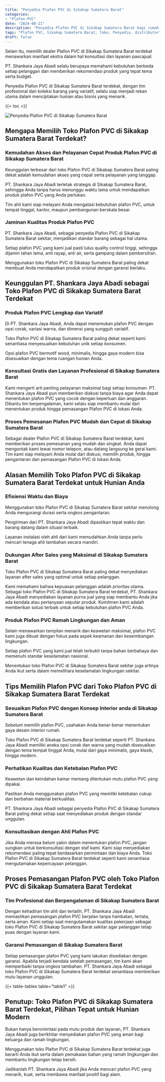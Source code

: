 ```yaml
---
title: "Penyedia Plafon PVC di Sikakap Sumatera Barat"
categories: 
- "Plafon-PVC"
date: "2024-08-21"
description: "Penyedia Plafon PVC di Sikakap Sumatera Barat bagi rumah, perkantoran, serta ritel. Material terbaik, beragam motif, variasi warna modern, beserta servis pemasangan ditangani oleh tim profesional dan jaminan resmi!|Jasa distribusi Plafon PVC di Sikakap Sumatera Barat untuk keperluan rumah, perkantoran, maupun gerai, dengan produk unggulan dan pemasangan oleh tim ahli serta kepastian resmi.|Alternatif Plafon PVC di Sikakap Sumatera Barat yang terpercaya untuk tempat tinggal, perkantoran, serta toko, dengan produk terbaik dan pemasangan ditangani oleh teknisi ahli dan jaminan resmi.|Penjualan Plafon PVC di Sikakap Sumatera Barat untuk tempat tinggal, perkantoran, serta gerai, dengan material berkualitas dan pemasangan dikerjakan oleh teknisi berpengalaman, dilengkapi dengan jaminan resmi.}"
tags: "Plafon PVC, Sikakap Sumatera Barat, toko, Penyedia, distributor"
draft: false
---
```


Selain itu, memilih dealer Plafon PVC di Sikakap Sumatera Barat terdekat menawarkan manfaat ekstra dalam hal konsultasi dan layanan pascajual.

PT. Shankara Jaya Abadi selalu berupaya memahami kebutuhan berbeda setiap pelanggan dan memberikan rekomendasi produk yang tepat tema serta budget.

Penyedia Plafon PVC di Sikakap Sumatera Barat terdekat, dengan tim profesional dan koleksi barang yang variatif, selalu siap menjadi rekan utama dalam menciptakan hunian atau bisnis yang menarik.

{{< toc >}}

![Penyedia Plafon PVC di Sikakap Sumatera Barat](/images/Plafon-PVC/Penyedia-Plafon-PVC-di-Sikakap-Sumatera-Barat.png)


## Mengapa Memilih Toko Plafon PVC di Sikakap Sumatera Barat Terdekat?

### Kemudahan Akses dan Pelayanan Cepat Produk Plafon PVC di Sikakap Sumatera Barat

Keunggulan terbesar dari toko Plafon PVC di Sikakap Sumatera Barat paling dekat adalah kemudahan akses yang cepat serta pelayanan yang tanggap.

PT. Shankara Jaya Abadi terletak strategis di Sikakap Sumatera Barat, sehingga Anda tanpa harus menunggu waktu lama untuk mendapatkan produk plafon PVC yang Anda perlukan.

Tim ahli kami siap melayani Anda mengatasi kebutuhan plafon PVC, untuk tempat tinggal, kantor, maupun pembangunan berskala besar.

### Jaminan Kualitas Produk Plafon PVC

PT. Shankara Jaya Abadi, sebagai penyedia Plafon PVC di Sikakap Sumatera Barat sekitar, menjadikan standar barang sebagai hal utama.

Setiap plafon PVC yang kami jual pasti lulus quality control tinggi, sehingga dijamin tahan lama, anti rayap, anti air, serta gampang dalam pembersihan.

Menggunakan toko Plafon PVC di Sikakap Sumatera Barat paling dekat membuat Anda mendapatkan produk orisinal dengan garansi berlaku.

## Keunggulan PT. Shankara Jaya Abadi sebagai Toko Plafon PVC di Sikakap Sumatera Barat Terdekat

### Produk Plafon PVC Lengkap dan Variatif

Di PT. Shankara Jaya Abadi, Anda dapat menemukan plafon PVC dengan opsi corak, variasi warna, dan dimensi yang sungguh variatif.

Toko Plafon PVC di Sikakap Sumatera Barat paling dekat seperti kami senantiasa menyesuaikan kebutuhan unik setiap konsumen.

Opsi plafon PVC bermotif wood, minimalis, hingga gaya modern bisa disesuaikan dengan tema ruangan hunian Anda.

### Konsultasi Gratis dan Layanan Profesional di Sikakap Sumatera Barat

Kami mengerti arti penting pelayanan maksimal bagi setiap konsumen. PT. Shankara Jaya Abadi pun memberikan diskusi tanpa biaya agar Anda dapat menentukan plafon PVC yang cocok dengan keperluan dan anggaran. Dibantu tim berpengalaman, kami selalu siap membantu mulai dari menentukan produk hingga pemasangan Plafon PVC di lokasi Anda.

### Proses Pemesanan Plafon PVC Mudah dan Cepat di Sikakap Sumatera Barat

Sebagai dealer Plafon PVC di Sikakap Sumatera Barat terdekat, kami memberikan proses pemesanan yang mudah dan singkat. Anda dapat mengontak kami lewat nomor telepon, atau datang langsung ke gerai kami. Tim kami siap melayani Anda mulai dari diskusi, memilih produk, hingga pengantaran dan pemasangan Plafon PVC di lokasi Anda.

## Alasan Memilih Toko Plafon PVC di Sikakap Sumatera Barat Terdekat untuk Hunian Anda

### Efisiensi Waktu dan Biaya

Menggunakan toko Plafon PVC di Sikakap Sumatera Barat sekitar menolong Anda mengurangi durasi serta ongkos pengantaran.

Pengiriman dari PT. Shankara Jaya Abadi dipastikan tepat waktu dan barang datang dalam situasi terbaik.

Layanan instalasi oleh ahli dari kami memudahkan Anda tanpa perlu mencari tenaga ahli tambahan secara mandiri.

### Dukungan After Sales yang Maksimal di Sikakap Sumatera Barat

Toko Plafon PVC di Sikakap Sumatera Barat paling dekat menyediakan layanan after sales yang optimal untuk setiap pelanggan.

Kami memahami bahwa kepuasan pelanggan adalah prioritas utama. Sebagai toko Plafon PVC di Sikakap Sumatera Barat terdekat, PT. Shankara Jaya Abadi menyediakan layanan purna jual yang siap membantu Anda jika ada kendala atau pertanyaan seputar produk. Komitmen kami adalah memberikan solusi terbaik untuk setiap kebutuhan plafon PVC Anda.

### Produk Plafon PVC Ramah Lingkungan dan Aman

Selain menawarkan tampilan menarik dan keawetan maksimal, plafon PVC kami juga dibuat dengan fokus pada aspek keamanan dan keseimbangan lingkungan.

Setiap plafon PVC yang kami jual telah terbukti tanpa bahan berbahaya dan memenuhi standar keselamatan nasional.

Menentukan toko Plafon PVC di Sikakap Sumatera Barat sekitar juga artinya Anda ikut serta dalam memelihara keselamatan lingkungan sekitar.

## Tips Memilih Plafon PVC dari Toko Plafon PVC di Sikakap Sumatera Barat Terdekat

### Sesuaikan Plafon PVC dengan Konsep Interior anda di Sikakap Sumatera Barat

Sebelum memilih plafon PVC, usahakan Anda benar-benar menentukan gaya desain interior rumah.

Toko Plafon PVC di Sikakap Sumatera Barat terdekat seperti PT. Shankara Jaya Abadi memiliki aneka opsi corak dan warna yang mudah disesuaikan dengan tema tempat tinggal Anda, mulai dari gaya minimalis, gaya klasik, hingga modern.

### Perhatikan Kualitas dan Ketebalan Plafon PVC

Keawetan dan keindahan kamar memang ditentukan mutu plafon PVC yang dipakai.

Pastikan Anda menggunakan plafon PVC yang memiliki ketebalan cukup dan berbahan material berkualitas.

PT. Shankara Jaya Abadi sebagai penyedia Plafon PVC di Sikakap Sumatera Barat paling dekat setiap saat menyediakan produk dengan standar unggulan.

### Konsultasikan dengan Ahli Plafon PVC

Jika Anda merasa belum yakin dalam menentukan plafon PVC, jangan sungkan untuk berkonsultasi dengan staf kami. Kami siap menyediakan rekomendasi paling tepat berdasarkan permintaan dan biaya Anda. Toko Plafon PVC di Sikakap Sumatera Barat terdekat seperti kami senantiasa mengutamakan kepercayaan pelanggan.

## Proses Pemasangan Plafon PVC oleh Toko Plafon PVC di Sikakap Sumatera Barat Terdekat

### Tim Profesional dan Berpengalaman di Sikakap Sumatera Barat

Dengan kehadiran tim ahli dan terlatih, PT. Shankara Jaya Abadi memastikan pemasangan plafon PVC berjalan tanpa hambatan, tertata, serta aman. Kami setiap saat mengutamakan kualitas pekerjaan sebagai toko Plafon PVC di Sikakap Sumatera Barat sekitar agar pelanggan tetap puas dengan layanan kami.

### Garansi Pemasangan di Sikakap Sumatera Barat

Setiap pemasangan plafon PVC yang kami lakukan disediakan dengan garansi. Apabila terjadi kendala setelah pemasangan, tim kami akan memperbaiki tanpa ongkos tambahan. PT. Shankara Jaya Abadi sebagai toko Plafon PVC di Sikakap Sumatera Barat terdekat senantiasa memberikan mutu layanan unggulan.

{{< table-tables table="table1" >}}

## Penutup: Toko Plafon PVC di Sikakap Sumatera Barat Terdekat, Pilihan Tepat untuk Hunian Modern

Bukan hanya berorientasi pada mutu produk dan layanan, PT. Shankara Jaya Abadi juga berikhtiar menyediakan plafon PVC yang aman bagi keluarga dan ramah lingkungan.

Menggunakan toko Plafon PVC di Sikakap Sumatera Barat terdekat juga berarti Anda ikut serta dalam pemakaian bahan yang ramah lingkungan dan membantu lingkungan tetap bersih.

Jadikanlah PT. Shankara Jaya Abadi jika Anda mencari plafon PVC yang menarik, kuat, serta membawa manfaat positif bagi alam.